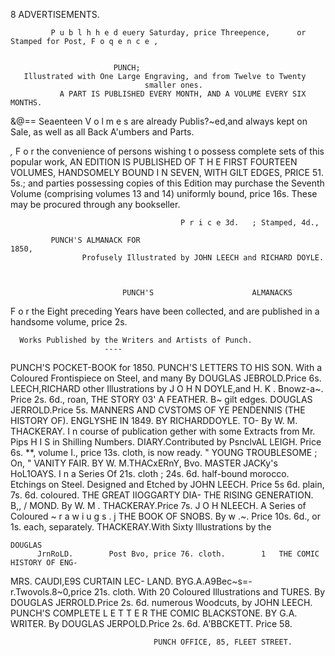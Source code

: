 8                                            ADVERTISEMENTS.


             P u b l h h e d euery Saturday, price Threepence,      or Stamped for Post, F o q e n c e ,


                           PUNCH;
       Illustrated with One Large Engraving, and from Twelve to Twenty
                                  smaller ones.
               A PART IS PUBLISHED EVERY MONTH, AND A VOLUME EVERY SIX MONTHS.

&@== Seaenteen V o l m e s are already Publis?~ed,and always kept on Sale, as well as all Back A'umbers and Parts.


  *,* F o r the convenience of persons wishing t o possess complete sets of this popular work, AN
EDITION IS PUBLISHED OF T H E FIRST FOURTEEN VOLUMES, HANDSOMELY
BOUND I N SEVEN, WITH GILT EDGES, PRICE                  51. 5s.; and parties possessing copies of this
Edition may purchase the Seventh Volume (comprising volumes 13 and 14) uniformly bound, price 16s.
These may be procured through any bookseller.


                                          P r i c e 3d.   ; Stamped, 4d.,

             PUNCH'S ALMANACK FOR                                                            1850,
                    Profusely Illustrated by JOHN LEECH and RICHARD DOYLE.



                             PUNCH'S                      ALMANACKS
F o r the Eight preceding Years have been collected, and are published in a handsome volume, price            2s.


      Works Published by the Writers and Artists of Punch.
                         ----
PUNCH'S POCKET-BOOK for 1850. PUNCH'S LETTERS TO HIS SON.
    With a Coloured Frontispiece on Steel, and many              By DOUGLAS
                                                                          JEBROLD.Price 6s.
                                  LEECH,RICHARD
     other Illustrations by J O H N
    DOYLE,and H. K . Bnowz-a~. Price 2s. 6d., roan,             THE STORY 03' A FEATHER.                          B~
    gilt edges.                                                  DOUGLAS
                                                                       JERROLD.Price 5s.
MANNERS AND CVSTOMS OF YE                                       PENDENNIS (THE HISTORY OF).
    ENGLYSHE IN 1849. BY RICHARDDOYLE. TO-                       By W. M. THACKERAY.      I n course of publication
    gether with some Extracts from Mr. Pips H I S                in Shilling Numbers.
    DIARY.Contributed by PsnclvAL LEIGH. Price 6s.
                                                                   **, volume I., price 13s. cloth, is now ready.
" YOUNG           TROUBLESOME ; On,              "              VANITY FAIR.            BY W. M.THACxERnY, Bvo.
    MASTER JACKy's HoL1OAYS.         I n a Series Of             21s. cloth ; 24s. 6d. half-bound morocco.
    Etchings on Steel. Designed and Etched by JOHN
    LEECH. Price 5s 6d. plain, 7s. 6d. coloured.                THE      GREAT            IIOGGARTY         DIA-
THE RISING GENERATION.                            B,,       /    MOND. By W. M . THACKERAY.Price 7s.
    J O H NLEECH. A Series of Coloured ~ r a w i u g s . j      THE BOOK OF SNOBS.                         By w   .~.
    Price 10s. 6d., or 1s. each, separately.                     THACKERAY.With Sixty Illustrations by the

    DOUGLAS
          JrnRoLD.        Post Bvo, price 76. cloth.        1   THE COMIC HISTORY OF ENG-
MRS. CAUDI,E9S CURTAIN LEC-                                      LAND. BYG.A.A9Bec~s=-r.Twovols.8~0,price
                                                                 21s. cloth. With 20 Coloured Illustrations and
    TURES. By DOUGLAS
                    JERROLD.Price 2s. 6d.                        numerous Woodcuts, by JOHN LEECH.
PUNCH'S COMPLETE L E T T E R                                    THE COMIC BLACKSTONE.                      BY G.A.
    WRITER. By DOUGLAS
                    JERPOLD.Price 2s. 6d.                        A'BBCKETT. Price   58.


                                    PUNCH OFFICE, 85, FLEET STREET.
